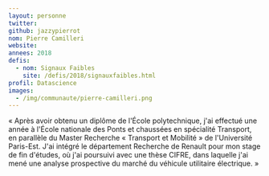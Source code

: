 ```yaml
---
layout: personne
twitter:
github: jazzypierrot
nom: Pierre Camilleri
website:
annees: 2018
defis: 
  - nom: Signaux Faibles
    site: /defis/2018/signauxfaibles.html
profil: Datascience
images:
  - /img/communaute/pierre-camilleri.png
---
```


« Après avoir obtenu un diplôme de l'École polytechnique, j'ai effectué
une année à l'École nationale des Ponts et chaussées en spécialité
Transport, en parallèle du Master Recherche « Transport et Mobilité »
de l'Université Paris-Est. J'ai intégré le département Recherche de
Renault pour mon stage de fin d'études, où j'ai poursuivi avec une thèse
CIFRE, dans laquelle j'ai mené une analyse prospective du marché du
véhicule utilitaire électrique. »
